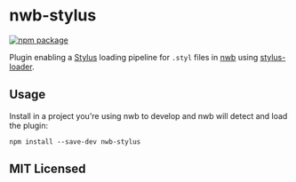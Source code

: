 # nwb-stylus

[![npm package][npm-badge]][npm]

Plugin enabling a [Stylus](http://stylus-lang.com/) loading pipeline for `.styl` files in [nwb](https://github.com/insin/nwb) using [stylus-loader](https://github.com/shama/stylus-loader).

## Usage

Install in a project you're using nwb to develop and nwb will detect and load the plugin:

```
npm install --save-dev nwb-stylus
```

## MIT Licensed

[npm-badge]: https://img.shields.io/npm/v/nwb-stylus.svg?style=flat-square
[npm]: https://www.npmjs.org/package/nwb-stylus
